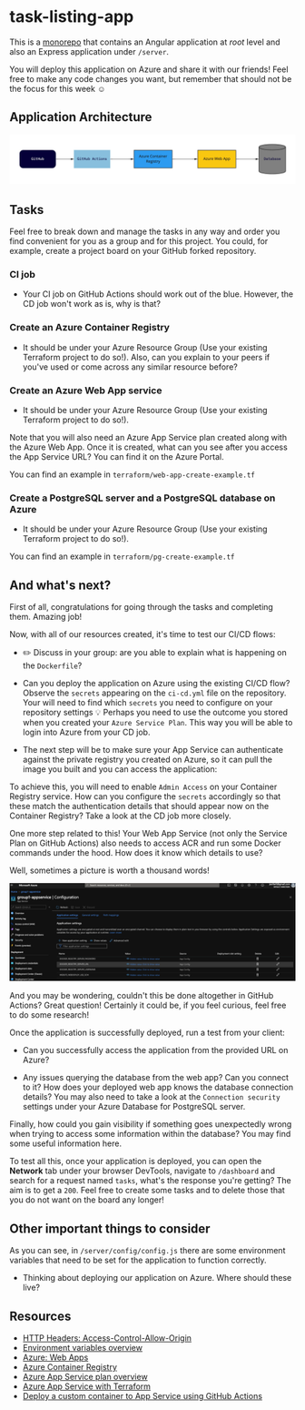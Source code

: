 # task-listing-app

This is a [monorepo](https://github.com/joelparkerhenderson/monorepo_vs_polyrepo) that contains an Angular application at *root* level and also an Express application under `/server`.

You will deploy this application on Azure and share it with our friends! Feel free to make any code changes you want, but remember that should not be the focus for this week :relaxed:

## Application Architecture

![Task Listing App Architecture](server/assets/task-listing-app-architecture.jpg?raw=true "Task Listing App Architecture")

## Tasks

Feel free to break down and manage the tasks in any way and order you find convenient for you as a group and for this project. You could, for example, create a project board on your GitHub forked repository.

### CI job

- Your CI job on GitHub Actions should work out of the blue. However, the CD job won't work as is, why is that?

### Create an Azure Container Registry

- It should be under your Azure Resource Group (Use your existing Terraform project to do so!). Also, can you explain to your peers if you've used or come across any similar resource before?

### Create an Azure Web App service
- It should be under your Azure Resource Group (Use your existing Terraform project to do so!). 

Note that you will also need an Azure App Service plan created along with the Azure Web App. Once it is created, what can you see after you access the App Service URL? You can find it on the Azure Portal.

You can find an example in `terraform/web-app-create-example.tf`

### Create a PostgreSQL server and a PostgreSQL database on Azure

- It should be under your Azure Resource Group (Use your existing Terraform project to do so!).

You can find an example in `terraform/pg-create-example.tf`

## And what's next?

First of all, congratulations for going through the tasks and completing them. Amazing job!

Now, with all of our resources created, it's time to test our CI/CD flows:

- :pencil2: Discuss in your group: are you able to explain what is happening on the `Dockerfile`?

- Can you deploy the application on Azure using the existing CI/CD flow? Observe the `secrets` appearing on the `ci-cd.yml` file on the repository. Your will need to find which `secrets` you need to configure on your repository settings :bulb: Perhaps you need to use the outcome you stored when you created your `Azure Service Plan`. This way you will be able to login into Azure from your CD job.

- The next step will be to make sure your App Service can authenticate against the private registry you created on Azure, so it can pull the image you built and you can access the application:

To achieve this, you will need to enable `Admin Access` on your Container Registry service. How can you configure the `secrets` accordingly so that these match the authentication details that should appear now on the Container Registry? Take a look at the CD job more closely.

One more step related to this! Your Web App Service (not only the Service Plan on GitHub Actions) also needs to access ACR and run some Docker commands under the hood. How does it know which details to use?

Well, sometimes a picture is worth a thousand words!

![app-service-configuration](server/assets/app-service-configuration.png?raw=true "app-service-configuration")

And you may be wondering, couldn't this be done altogether in GitHub Actions? 
Great question! Certainly it could be, if you feel curious, feel free to do some research!

Once the application is successfully deployed, run a test from your client:
- Can you successfully access the application from the provided URL on Azure?

- Any issues querying the database from the web app? Can you connect to it? How does your deployed web app knows the database connection details? You may also need to take a look at the `Connection security` settings under your Azure Database for PostgreSQL server.

 Finally, how could you gain visibility if something goes unexpectedly wrong when trying to access some information within the database? You may find some useful information here.

 To test all this, once your application is deployed, you can open the **Network** tab under your browser DevTools, navigate to `/dashboard` and search for a request named `tasks`, what's the response you're getting? The aim is to get a `200`. Feel free to create some tasks and to delete those that you do not want on the board any longer!

## Other important things to consider

As you can see, in `/server/config/config.js` there are some environment variables that need to be set for the application to function correctly.
- Thinking about deploying our application on Azure. Where should these live?


## Resources

- [HTTP Headers: Access-Control-Allow-Origin](https://developer.mozilla.org/en-US/docs/Web/HTTP/Headers/Access-Control-Allow-Origin)
- [Environment variables overview](https://docs.microsoft.com/en-us/powerapps/maker/data-platform/environmentvariables)
- [Azure: Web Apps](https://azure.microsoft.com/en-us/services/app-service/web/)
- [Azure Container Registry](https://azure.microsoft.com/en-us/services/container-registry/)
- [Azure App Service plan overview](https://docs.microsoft.com/en-us/azure/app-service/overview-hosting-plans)
- [Azure App Service with Terraform](https://registry.terraform.io/providers/hashicorp/azurerm/latest/docs/resources/app_service)
- [Deploy a custom container to App Service using GitHub Actions](https://docs.microsoft.com/en-us/azure/app-service/deploy-container-github-action?tabs=publish-profile)
